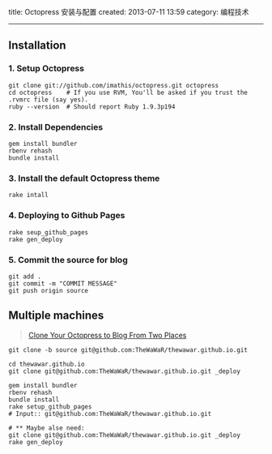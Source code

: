 
title: Octopress 安装与配置
created: 2013-07-11 13:59
category: 编程技术
**********


Installation
------------

### 1. Setup Octopress

    git clone git://github.com/imathis/octopress.git octopress
    cd octopress    # If you use RVM, You'll be asked if you trust the .rvmrc file (say yes).
    ruby --version  # Should report Ruby 1.9.3p194


### 2. Install Dependencies

    gem install bundler
    rbenv rehash
    bundle install


### 3. Install the default Octopress theme

    rake intall

  
### 4. Deploying to Github Pages

    rake seup_github_pages
    rake gen_deploy


### 5. Commit the source for blog

    git add .
    git commit -m "COMMIT MESSAGE"
    git push origin source


    
Multiple machines
-----------------
> [Clone Your Octopress to Blog From Two Places](http://blog.zerosharp.com/clone-your-octopress-to-blog-from-two-places/)

    git clone -b source git@github.com:TheWaWaR/thewawar.github.io.git
    
    cd thewawar.github.io
    git clone git@github.com:TheWaWaR/thewawar.github.io.git _deploy

    gem install bundler
    rbenv rehash
    bundle install
    rake setup_github_pages
    # Input:: git@github.com:TheWaWaR/thewawar.github.io.git

    # ** Maybe alse need:
    git clone git@github.com:TheWaWaR/thewawar.github.io.git _deploy
    rake gen_deploy
    
